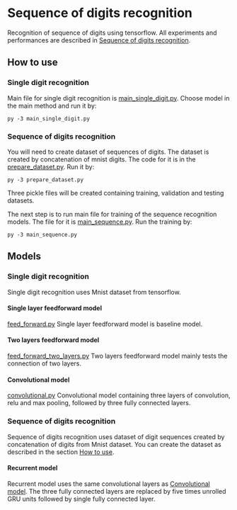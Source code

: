# Sequence of digits recognition
Recognition of sequence of digits using tensorflow. All experiments and performances are described in [Sequence of digits recognition](http://petr-marek.com/blog/2017/07/05/sequence-digits-recognition/ "Sequence of digits recognition").

## How to use
### Single digit recognition
Main file for single digit recognition is [main_single_digit.py](main_single_digit.py). Choose model in the main method and run it by:
  
    py -3 main_single_digit.py

### Sequence of digits recognition
You will need to create dataset of sequences of digits. The dataset is created by concatenation of mnist digits. The code for it is in the [prepare_dataset.py](prepare_dataset.py). Run it by:

    py -3 prepare_dataset.py

Three pickle files will be created containing training, validation and testing datasets.

The next step is to run main file for training of the sequence recognition models. The file for it is [main_sequence.py](main_sequence.py). Run the training by:

    py -3 main_sequence.py

## Models
### Single digit recognition
Single digit recognition uses Mnist dataset from tensorflow.

#### Single layer feedforward model
[feed_forward.py](feed_forward.py)
Single layer feedforward model is baseline model.

#### Two layers feedforward model
[feed_forward_two_layers.py](feed_forward_two_layers.py)
Two layers feedforward model mainly tests the connection of two layers.

#### Convolutional model
[convolutional.py](convolutional.py)
Convolutional model containing three layers of convolution, relu and max pooling, followed by three fully connected layers.

### Sequence of digits recognition
Sequence of digits recognition uses dataset of digit sequences created by concatenation of digits from Mnist dataset. You can create the dataset as described in the section [How to use](https://github.com/thePetrMarek/SequenceOfDigitsRecognition#how-to-use).

#### Recurrent model
Recurrent model uses the same convolutional layers as [Convolutional model](https://github.com/thePetrMarek/SequenceOfDigitsRecognition#convolutional-model). The three fully connected layers are replaced by five times unrolled GRU units followed by single fully connected layer.
